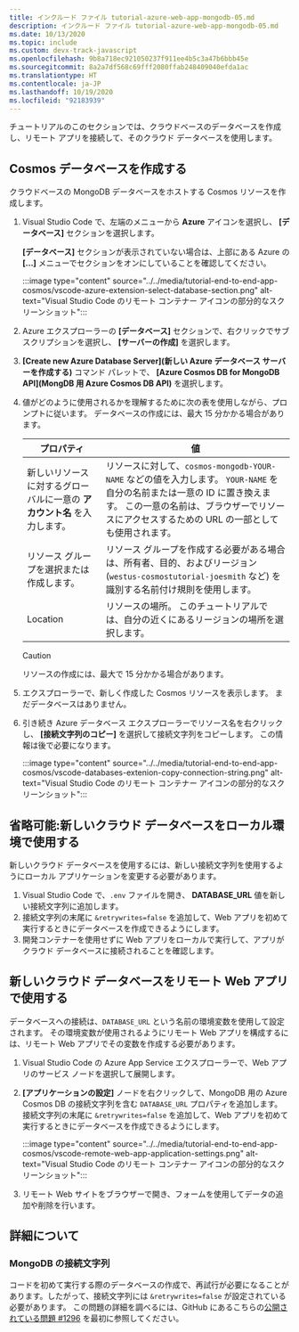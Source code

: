 ```yaml
---
title: インクルード ファイル tutorial-azure-web-app-mongodb-05.md
description: インクルード ファイル tutorial-azure-web-app-mongodb-05.md
ms.date: 10/13/2020
ms.topic: include
ms.custom: devx-track-javascript
ms.openlocfilehash: 9b8a718ec921050237f911ee4b5c3a47b6bbb45e
ms.sourcegitcommit: 8a2a7df568c69fff2080ffab248409040efda1ac
ms.translationtype: HT
ms.contentlocale: ja-JP
ms.lasthandoff: 10/19/2020
ms.locfileid: "92183939"
---
```

チュートリアルのこのセクションでは、クラウドベースのデータベースを作成し、リモート アプリを接続して、そのクラウド データベースを使用します。 

## <a name="create-a-cosmos-database"></a>Cosmos データベースを作成する

クラウドベースの MongoDB データベースをホストする Cosmos リソースを作成します。 

1. Visual Studio Code で、左端のメニューから **Azure** アイコンを選択し、 **[データベース]** セクションを選択します。 

    **[データベース]** セクションが表示されていない場合は、上部にある Azure の **[...]** メニューでセクションをオンにしていることを確認してください。 

    :::image type="content" source="../../media/tutorial-end-to-end-app-cosmos/vscode-azure-extension-select-database-section.png" alt-text="Visual Studio Code のリモート コンテナー アイコンの部分的なスクリーンショット"::: 

1. Azure エクスプローラーの **[データベース]** セクションで、右クリックでサブスクリプションを選択し、 **[サーバーの作成]** を選択します。
1. **[Create new Azure Database Server]\(新しい Azure データベース サーバーを作成する\)** コマンド パレットで、 **[Azure Cosmos DB for MongoDB API]\(MongDB 用 Azure Cosmos DB API\)** を選択します。 
1. 値がどのように使用されるかを理解するために次の表を使用しながら、プロンプトに従います。 データベースの作成には、最大 15 分かかる場合があります。

    |プロパティ|値|
    |--|--|
    |新しいリソースに対するグローバルに一意の **アカウント名** を入力します。| リソースに対して、`cosmos-mongodb-YOUR-NAME` などの値を入力します。 `YOUR-NAME` を自分の名前または一意の ID に置き換えます。 この一意の名前は、ブラウザーでリソースにアクセスするための URL の一部としても使用されます。|
    |リソース グループを選択または作成します。|リソース グループを作成する必要がある場合は、所有者、目的、およびリージョン (`westus-cosmostutorial-joesmith` など) を識別する名前付け規則を使用します。|
    |Location|リソースの場所。 このチュートリアルでは、自分の近くにあるリージョンの場所を選択します。|

    > [!CAUTION]
    > リソースの作成には、最大で 15 分かかる場合があります。     

1. エクスプローラーで、新しく作成した Cosmos リソースを表示します。 まだデータベースはありません。 
1. 引き続き Azure データベース エクスプローラーでリソース名を右クリックし、 **[接続文字列のコピー]** を選択して接続文字列をコピーします。 この情報は後で必要になります。

    :::image type="content" source="../../media/tutorial-end-to-end-app-cosmos/vscode-databases-extenion-copy-connection-string.png" alt-text="Visual Studio Code のリモート コンテナー アイコンの部分的なスクリーンショット":::

## <a name="optional-use-new-cloud-database-in-local-environment"></a>省略可能:新しいクラウド データベースをローカル環境で使用する

新しいクラウド データベースを使用するには、新しい接続文字列を使用するようにローカル アプリケーションを変更する必要があります。 

1. Visual Studio Code で、`.env` ファイルを開き、 **DATABASE_URL** 値を新しい接続文字列に追加します。 
1. 接続文字列の末尾に `&retrywrites=false` を追加して、Web アプリを初めて実行するときにデータベースを作成できるようにします。 
1. 開発コンテナーを使用せずに Web アプリをローカルで実行して、アプリがクラウド データベースに接続されることを確認します。 

## <a name="use-new-cloud-database-in-remote-web-app"></a>新しいクラウド データベースをリモート Web アプリで使用する

データベースへの接続は、`DATABASE_URL` という名前の環境変数を使用して設定されます。 その環境変数が使用されるようにリモート Web アプリを構成するには、リモート Web アプリでその変数を作成する必要があります。 

1. Visual Studio Code の Azure App Service エクスプローラーで、Web アプリのサービス ノードを選択して展開します。
1.  **[アプリケーションの設定]** ノードを右クリックして、MongoDB 用の Azure Cosmos DB の接続文字列を含む `DATABASE_URL` プロパティを追加します。 接続文字列の末尾に `&retrywrites=false` を追加して、Web アプリを初めて実行するときにデータベースを作成できるようにします。 

    :::image type="content" source="../../media/tutorial-end-to-end-app-cosmos/vscode-remote-web-app-application-settings.png" alt-text="Visual Studio Code のリモート コンテナー アイコンの部分的なスクリーンショット"::: 

1. リモート Web サイトをブラウザーで開き、フォームを使用してデータの追加や削除を行います。 

## <a name="want-to-know-more"></a>詳細について 

### <a name="mongodb-connection-strings"></a>MongoDB の接続文字列
コードを初めて実行する際のデータベースの作成で、再試行が必要になることがあります。したがって、接続文字列には `&retrywrites=false` が設定されている必要があります。 この問題の詳細を調べるには、GitHub にあるこちらの[公開されている問題 #1296](https://github.com/microsoft/vscode-cosmosdb/issues/1296) を最初に参照してください。 